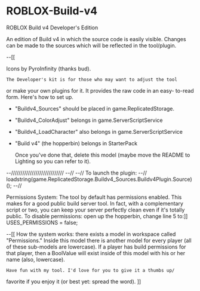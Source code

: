 ROBLOX-Build-v4
===============

ROBLOX Build v4 Developer's Edition

An edition of Build v4 in which the source code is easily visible. Changes can be made to the sources which will be reflected in the tool/plugin.


--[[

Icons by PyroInfinity (thanks bud).

	The Developer's kit is for those who may want to adjust the tool
or make your own plugins for it. It provides the raw code in an easy-
to-read form. Here's how to set up.
- "Buildv4_Sources" should be placed in game.ReplicatedStorage.
- "Buildv4_ColorAdjust" belongs in game.ServerScriptService
- "Buildv4_LoadCharacter" also belongs in game.ServerScriptService
- "Build v4" (the hopperbin) belongs in StarterPack

	Once you've done that, delete this model (maybe move the README
to Lighting so you can refer to it).

--////////////////////////////
--//
--// To launch the plugin:
--//			loadstring(game.ReplicatedStorage.Buildv4_Sources.Buildv4Plugin.Source)();
--//

Permissions System:
	The tool by default has permissions enabled. This makes for
a good public build server tool. In fact, with a complementary
script or two, you can keep your server perfectly clean even if
it's totally public.
	To disable permissions: open up the hopperbin, change line 5 to:]]
USES_PERMISSIONS = false;

--[[
	How the system works: there exists a model in workspace called
"Permissions." Inside this model there is another model for every
player (all of these sub-models are lowercase). If a player has build
permissions for that player, then a BoolValue will exist inside of
this model with his or her name (also, lowercase).
	
	Have fun with my tool. I'd love for you to give it a thumbs up/
favorite if you enjoy it (or best yet: spread the word).
]]
